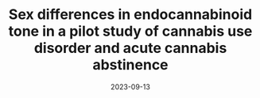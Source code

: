 ---
title: "Sex differences in endocannabinoid tone in a pilot study of cannabis use disorder and acute cannabis abstinence"
collection: publications
permalink: /publication/2023-09-13-ecs-pilot
date: 2023-09-13
venue: 'Addiction Biology'
link: 'https://doi.org/10.1111/adb.13337'
citation: '<b>Martin EL</b>, Baker NL, Sempio C, Christians U, Klawitter J, & McRae-Clark AL. Sex differences in endocannabinoid tone in a pilot study of cannabis use disorder and acute cannabis abstinence. <i>Addiction Biology</i>. (2023).'
---